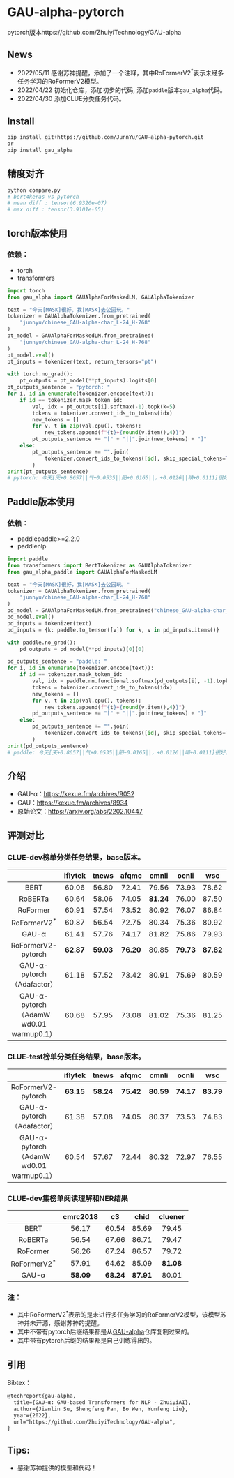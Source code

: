# GAU-alpha-pytorch
pytorch版本https://github.com/ZhuiyiTechnology/GAU-alpha

## News
- 2022/05/11 感谢苏神提醒，添加了一个注释，其中RoFormerV2<sup>*</sup>表示未经多任务学习的RoFormerV2模型。
- 2022/04/22 初始化仓库，添加初步的代码, 添加`paddle`版本`gau_alpha`代码。
- 2022/04/30 添加CLUE分类任务代码。

## Install
```bash
pip install git+https://github.com/JunnYu/GAU-alpha-pytorch.git
or
pip install gau_alpha
```

## 精度对齐
```bash
python compare.py
# bert4keras vs pytorch
# mean diff : tensor(6.9320e-07)
# max diff : tensor(3.9101e-05)
```

## torch版本使用
### 依赖：
- torch
- transformers

```python
import torch
from gau_alpha import GAUAlphaForMaskedLM, GAUAlphaTokenizer

text = "今天[MASK]很好，我[MASK]去公园玩。"
tokenizer = GAUAlphaTokenizer.from_pretrained(
    "junnyu/chinese_GAU-alpha-char_L-24_H-768"
)
pt_model = GAUAlphaForMaskedLM.from_pretrained(
    "junnyu/chinese_GAU-alpha-char_L-24_H-768"
)
pt_model.eval()
pt_inputs = tokenizer(text, return_tensors="pt")

with torch.no_grad():
    pt_outputs = pt_model(**pt_inputs).logits[0]
pt_outputs_sentence = "pytorch: "
for i, id in enumerate(tokenizer.encode(text)):
    if id == tokenizer.mask_token_id:
        val, idx = pt_outputs[i].softmax(-1).topk(k=5)
        tokens = tokenizer.convert_ids_to_tokens(idx)
        new_tokens = []
        for v, t in zip(val.cpu(), tokens):
            new_tokens.append(f"{t}+{round(v.item(),4)}")
        pt_outputs_sentence += "[" + "||".join(new_tokens) + "]"
    else:
        pt_outputs_sentence += "".join(
            tokenizer.convert_ids_to_tokens([id], skip_special_tokens=True)
        )
print(pt_outputs_sentence)
# pytorch: 今天[天+0.8657||气+0.0535||阳+0.0165||，+0.0126||晴+0.0111]很好，我[要+0.4619||想+0.4352||又+0.0252||就+0.0157||跑+0.0064]去公园玩。
```

## Paddle版本使用
### 依赖：
- paddlepaddle>=2.2.0
- paddlenlp

```python
import paddle
from transformers import BertTokenizer as GAUAlphaTokenizer
from gau_alpha_paddle import GAUAlphaForMaskedLM

text = "今天[MASK]很好，我[MASK]去公园玩。"
tokenizer = GAUAlphaTokenizer.from_pretrained(
    "junnyu/chinese_GAU-alpha-char_L-24_H-768"
)
pd_model = GAUAlphaForMaskedLM.from_pretrained("chinese_GAU-alpha-char_L-24_H-768")
pd_model.eval()
pd_inputs = tokenizer(text)
pd_inputs = {k: paddle.to_tensor([v]) for k, v in pd_inputs.items()}

with paddle.no_grad():
    pd_outputs = pd_model(**pd_inputs)[0][0]

pd_outputs_sentence = "paddle: "
for i, id in enumerate(tokenizer.encode(text)):
    if id == tokenizer.mask_token_id:
        val, idx = paddle.nn.functional.softmax(pd_outputs[i], -1).topk(k=5)
        tokens = tokenizer.convert_ids_to_tokens(idx)
        new_tokens = []
        for v, t in zip(val.cpu(), tokens):
            new_tokens.append(f"{t}+{round(v.item(),4)}")
        pd_outputs_sentence += "[" + "||".join(new_tokens) + "]"
    else:
        pd_outputs_sentence += "".join(
            tokenizer.convert_ids_to_tokens([id], skip_special_tokens=True)
        )
print(pd_outputs_sentence)
# paddle: 今天[天+0.8657||气+0.0535||阳+0.0165||，+0.0126||晴+0.0111]很好，我[要+0.4619||想+0.4352||又+0.0252||就+0.0157||跑+0.0064]去公园玩。
```

## 介绍

- GAU-α：https://kexue.fm/archives/9052
- GAU：https://kexue.fm/archives/8934
- 原始论文：https://arxiv.org/abs/2202.10447

## 评测对比
### CLUE-dev榜单分类任务结果，base版本。

|         | iflytek | tnews | afqmc | cmnli | ocnli | wsc | csl |
| :-----: | :-----: | :---: | :---: | :---: | :---: | :---: | :---: |
| BERT | 60.06 | 56.80 | 72.41 | 79.56 | 73.93 | 78.62 | 83.93 |
| RoBERTa | 60.64 | 58.06 | 74.05 | **81.24** | 76.00 | 87.50 | 84.50 |
| RoFormer | 60.91 | 57.54 | 73.52 | 80.92 | 76.07 | 86.84 | 84.63 |
| RoFormerV2<sup>*</sup> | 60.87 | 56.54 | 72.75 | 80.34 | 75.36 | 80.92 | 84.67 |
| GAU-α | 61.41 | 57.76 | 74.17 | 81.82 | 75.86 | 79.93 | 85.67 |
| RoFormerV2-pytorch| **62.87** | **59.03** | **76.20** | 80.85 | **79.73** |   **87.82**   | **91.87** |
| GAU-α-pytorch（Adafactor） | 61.18 | 57.52 | 73.42 | 80.91 | 75.69 | 80.59 | 85.5 |
| GAU-α-pytorch（AdamW wd0.01 warmup0.1） | 60.68 | 57.95 | 73.08 | 81.02 | 75.36 | 81.25 | 83.93 |

### CLUE-test榜单分类任务结果，base版本。

|         | iflytek | tnews | afqmc | cmnli | ocnli | wsc | csl |
| :-----: | :-----: | :---: | :---: | :---: | :---: | :---: | :---: |
| RoFormerV2-pytorch | **63.15** | **58.24** | **75.42** | **80.59** | **74.17** |   **83.79**   | 83.73 |
| GAU-α-pytorch（Adafactor） | 61.38 | 57.08 | 74.05 | 80.37 | 73.53 | 74.83 | **85.6** |
| GAU-α-pytorch（AdamW wd0.01 warmup0.1） | 60.54 | 57.67 | 72.44 | 80.32 | 72.97 | 76.55 | 84.13 |


### CLUE-dev集榜单阅读理解和NER结果

|         | cmrc2018 | c3 | chid | cluener |
| :-----: | :-----: | :---: | :---: | :---: |
| BERT | 56.17 | 60.54 | 85.69 | 79.45 |
| RoBERTa | 56.54 | 67.66 | 86.71 | 79.47 |
| RoFormer | 56.26 | 67.24 | 86.57 | 79.72 |
| RoFormerV2<sup>*</sup> | 57.91 | 64.62 | 85.09 | **81.08** |
| GAU-α | **58.09** | **68.24** | **87.91** | 80.01 |

### 注：
- 其中RoFormerV2<sup>*</sup>表示的是未进行多任务学习的RoFormerV2模型，该模型苏神并未开源，感谢苏神的提醒。
- 其中不带有pytorch后缀结果都是从[GAU-alpha](https://github.com/ZhuiyiTechnology/GAU-alpha)仓库复制过来的。
- 其中带有pytorch后缀的结果都是自己训练得出的。
## 引用
Bibtex：

```tex
@techreport{gau-alpha,
  title={GAU-α: GAU-based Transformers for NLP - ZhuiyiAI},
  author={Jianlin Su, Shengfeng Pan, Bo Wen, Yunfeng Liu},
  year={2022},
  url="https://github.com/ZhuiyiTechnology/GAU-alpha",
}
```

## Tips:
- 感谢苏神提供的模型和代码！
